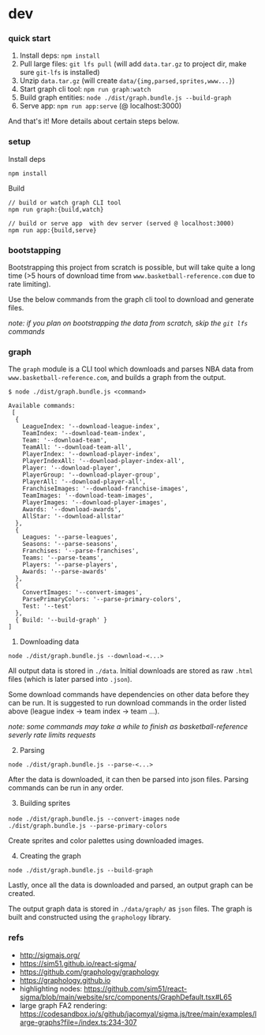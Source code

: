 # dev

### quick start

1. Install deps: `npm install`
2. Pull large files: `git lfs pull` (will add `data.tar.gz` to project dir, make sure `git-lfs` is installed)
3. Unzip `data.tar.gz` (will create `data/{img,parsed,sprites,www...}`)
4. Start graph cli tool: `npm run graph:watch`
5. Build graph entities: `node ./dist/graph.bundle.js --build-graph`
6. Serve app: `npm run app:serve` (@ localhost:3000)

And that's it! More details about certain steps below. 

### setup

Install deps

```
npm install
```

Build

```
// build or watch graph CLI tool
npm run graph:{build,watch}

// build or serve app  with dev server (served @ localhost:3000)
npm run app:{build,serve}
```

### bootstapping

Bootstrapping this project from scratch is possible, but will take quite a long time (>5 hours of download time from `www.basketball-reference.com` due to rate limiting).

Use the below commands from the graph cli tool to download and generate files. 

_note: if you plan on bootstrapping the data from scratch, skip the `git lfs` commands_


### graph

The `graph` module is a CLI tool which downloads and parses NBA data from `www.basketball-reference.com`, and builds a graph from the output. 

```
$ node ./dist/graph.bundle.js <command>

Available commands:
 [
  {
    LeagueIndex: '--download-league-index',
    TeamIndex: '--download-team-index',
    Team: '--download-team',
    TeamAll: '--download-team-all',
    PlayerIndex: '--download-player-index',
    PlayerIndexAll: '--download-player-index-all',
    Player: '--download-player',
    PlayerGroup: '--download-player-group',
    PlayerAll: '--download-player-all',
    FranchiseImages: '--download-franchise-images',
    TeamImages: '--download-team-images',
    PlayerImages: '--download-player-images',
    Awards: '--download-awards',
    AllStar: '--download-allstar'
  },
  {
    Leagues: '--parse-leagues',
    Seasons: '--parse-seasons',
    Franchises: '--parse-franchises',
    Teams: '--parse-teams',
    Players: '--parse-players',
    Awards: '--parse-awards'
  },
  {
    ConvertImages: '--convert-images',
    ParsePrimaryColors: '--parse-primary-colors',
    Test: '--test'
  },
  { Build: '--build-graph' }
]
```

1. Downloading data

`node ./dist/graph.bundle.js --download-<...>`

All output data is stored in `./data`. Initial downloads are stored as raw `.html` files (which is later parsed into `.json`).

Some download commands have dependencies on other data before they can be run. It is suggested to run download commands in the order listed above (league index -> team index -> team ...).

_note: some commands may take a while to finish as basketball-reference severly rate limits requests_

2. Parsing

`node ./dist/graph.bundle.js --parse-<...>`

After the data is downloaded, it can then be parsed into json files. Parsing commands can be run in any order.

3. Building sprites

`node ./dist/graph.bundle.js --convert-images`
`node ./dist/graph.bundle.js --parse-primary-colors`

Create sprites and color palettes using downloaded images.

4. Creating the graph

`node ./dist/graph.bundle.js --build-graph`

Lastly, once all the data is downloaded and parsed, an output graph can be created.

The output graph data is stored in `./data/graph/` as `json` files. The graph is built and constructed using the `graphology` library.

### refs
* http://sigmajs.org/
* https://sim51.github.io/react-sigma/
* https://github.com/graphology/graphology
* https://graphology.github.io
* highlighting nodes: https://github.com/sim51/react-sigma/blob/main/website/src/components/GraphDefault.tsx#L65
* large graph FA2 rendering: https://codesandbox.io/s/github/jacomyal/sigma.js/tree/main/examples/large-graphs?file=/index.ts:234-307
